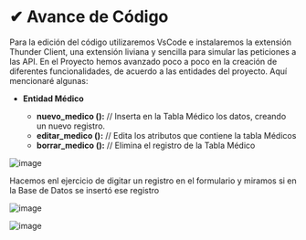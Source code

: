 # ✔ Avance de Código

Para la edición del código utilizaremos VsCode e instalaremos la extensión Thunder Client, una extensión liviana y sencilla para simular las peticiones a las API. En el Proyecto hemos avanzado poco a poco en la creación de diferentes funcionalidades, de acuerdo a las entidades del proyecto. Aquí mencionaré algunas:

- **Entidad Médico**
 
  - **nuevo_medico ():** // Inserta en la Tabla Médico los datos, creando un nuevo registro.
  - **editar_medico ():** // Edita los atributos que contiene la tabla Médicos 
  - **borrar_medico ():** // Elimina el registro de la Tabla Médico

![image](https://user-images.githubusercontent.com/116747654/203653406-1b4f69ae-c177-415f-85d9-2e971f908079.png)


Hacemos enl ejercicio de digitar un registro en el formulario y miramos si en la Base de Datos se insertó ese registro

![image](https://user-images.githubusercontent.com/116747654/203670685-274df92f-91a2-4e6f-b7ec-e2f599d8e862.png)

![image](https://user-images.githubusercontent.com/116747654/203670543-888ce8ee-1417-4857-81f4-ea832b8b2e27.png)






